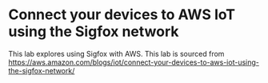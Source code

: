 # Connect your devices to AWS IoT using the Sigfox network

This lab explores using Sigfox with AWS. This lab is sourced from https://aws.amazon.com/blogs/iot/connect-your-devices-to-aws-iot-using-the-sigfox-network/

